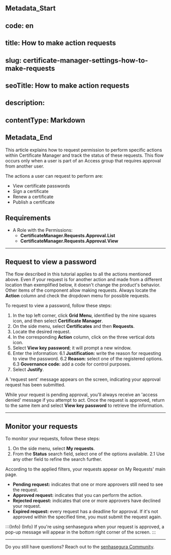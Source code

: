 ## Metadata_Start 
## code: en
## title: How to make action requests 
## slug: certificate-manager-settings-how-to-make-requests 
## seoTitle: How to make action requests 
## description:  
## contentType: Markdown 
## Metadata_End
This article explains how to request permission to perform specific actions within Certificate Manager and track the status of these requests. This flow occurs only when a user is part of an Access group that requires approval from another user.

The actions a user can request to perform are:

* View certificate passwords
* Sign a certificate
* Renew a certificate
* Publish a certificate

## Requirements

* A Role with the Permissions:
    * **CertificateManager.Requests.Approval.List**
    * **CertificateManager.Requests.Approval.View** 

* * *
## Request to view a password

The flow described in this tutorial applies to all the actions mentioned above. Even if your request is for another action and made from a different location than exemplified below, it doesn't change the product's behavior. Other items of the component allow making requests. Always locate the **Action** column and check the dropdown menu for possible requests.

To request to view a password, follow these steps:

1. In the top left corner, click **Grid Menu**, identified by the nine squares icon, and then select **Certificate Manager**.
2. On the side menu, select **Certificates** and then **Requests**.
3. Locate the desired request.
4. In the corresponding **Action** column, click on the three vertical dots icon.
5. Select **View key password**; it will prompt a new window.
6. Enter the information:
    6.1 **Justification:** write the reason for requesting to view the password.
    6.2 **Reason:** select one of the registered options.
    6.3 **Governance code:** add a code for control purposes.
7. Select **Justify**.

A 'request sent' message appears on the screen, indicating your approval request has been submitted.

While your request is pending approval, you'll always receive an 'access denied' message if you attempt to act. Once the request is approved, return to the same item and select **View key password** to retrieve the information.
***
## Monitor your requests

To monitor your requests, follow these steps:

1. On the side menu, select **My requests**.
2. From the **Status** search field, select one of the options available.
    2.1 Use any other field to refine the search further.

According to the applied filters, your requests appear on My Requests' main page.
* **Pending request:** indicates that one or more approvers still need to see the request.
* **Approved request:** indicates that you can perform the action.
* **Rejected request:** indicates that one or more approvers have declined your request.
* **Expired request:** every request has a deadline for approval. If it's not approved within the specified time, you must submit the request again.

:::(Info) (Info)
If you're using senhasegura when your request is approved, a pop-up message will appear in the bottom right corner of the screen.
:::
***
Do you still have questions? Reach out to the [senhasegura Community](https://community.senhasegura.io/).